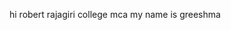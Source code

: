 hi
robert
rajagiri college 
mca 
my name is greeshma

<script>
    function sendData(action) {
        var xhr = new XMLHttpRequest();
        var form = document.getElementById("userForm");
        var formData = new FormData(form);
        formData.append("action", action);
        xhr.send(formData);
    }

    function saveData() {
        sendData("save");
    }

    function deleteData() {
        sendData("delete");
    }

    function displayData() {
        sendData("display");
    }
</script>
